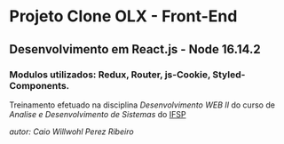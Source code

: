 # Projeto Clone OLX - Front-End

## Desenvolvimento em React.js - Node 16.14.2

### Modulos utilizados: Redux, Router, js-Cookie, Styled-Components.

Treinamento efetuado na disciplina *Desenvolvimento WEB II* do curso de _Analise e Desenvolvimento de Sistemas_ do [IFSP](https://ifspcaraguatatuba.edu.br/)

_autor: Caio Willwohl Perez Ribeiro_